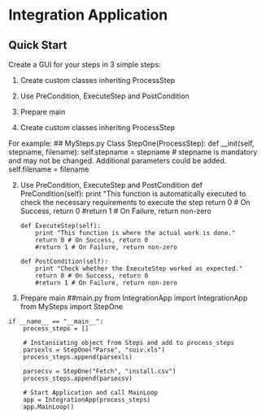 Integration Application
=======================

Quick Start
-----------
Create a GUI for your steps in 3 simple steps:
1.  Create custom classes inheriting ProcessStep
2.  Use PreCondition, ExecuteStep and PostCondition
3.  Prepare main

1.  Create custom classes inheriting ProcessStep

For example: ## MySteps.py
	Class StepOne(ProcessStep):
		def __init(self, stepname, filename):
			self.stepname = stepname # stepname is mandatory and may not be changed. Additional parameters could be added.
			self.filename = filename

2.  Use PreCondition, ExecuteStep and PostCondition
		def PreCondition(self):
			print "This function is automatically executed to check the necessary requirements to execute the step
			return 0 # On Success, return 0
			#return 1 # On Failure, return non-zero
		
		def ExecuteStep(self):
			print "This function is where the actual work is done."
			return 0 # On Success, return 0
			#return 1 # On Failure, return non-zero
			
		def PostCondition(self):
			print "Check whether the ExecuteStep worked as expected."
			return 0 # On Success, return 0
			#return 1 # On Failure, return non-zero

3.   Prepare main ##main.py
	from IntegrationApp import IntegrationApp
	from MySteps import StepOne
	
	if __name__ == "__main__":
    	process_steps = []
    	
    	# Instansiating object from Steps and add to process_steps
    	parsexls = StepOne("Parse", "suiv.xls")
    	process_steps.append(parsexls)
    	
    	parsecsv = StepOne("Fetch", "install.csv")
    	process_steps.append(parsecsv)

		# Start Application and call MainLoop
    	app = IntegrationApp(process_steps)
    	app.MainLoop()
